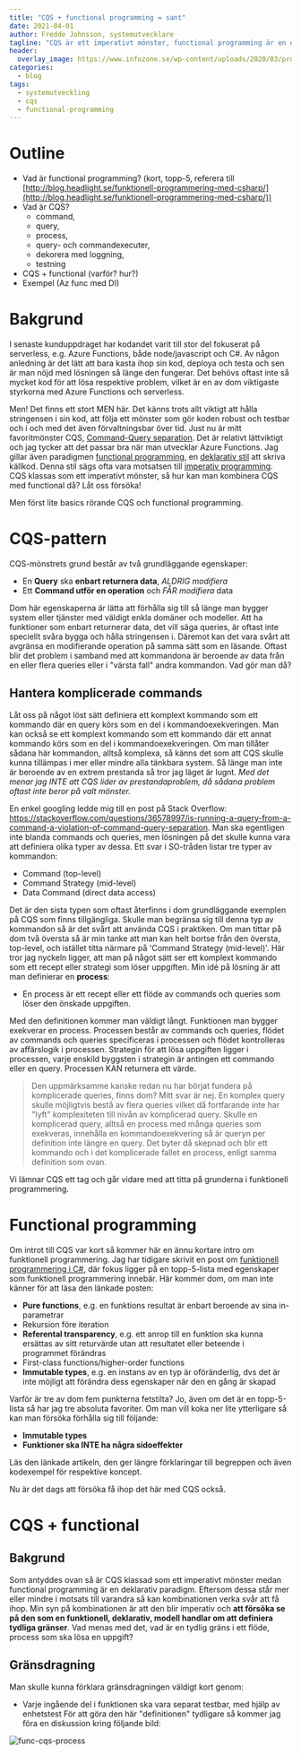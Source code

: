 ```yaml
---
title: "CQS + functional programming = sant"
date: 2021-04-01
author: Fredde Johnsson, systemutvecklare
tagline: "CQS är ett imperativt mönster, functional programming är en deklarativ paradigm, kan man ändå kombinerar dom?"
header:
  overlay_image: https://www.infozone.se/wp-content/uploads/2020/03/programmering-i-team.jpg
categories:
  - blog
tags:
  - systemutveckling
  - cqs
  - functional-programming
---
```

# Outline
- Vad är functional programming? (kort, topp-5, referera till [http://blog.headlight.se/funktionell-programmering-med-csharp/](http://blog.headlight.se/funktionell-programmering-med-csharp/))
- Vad är CQS? 
  - command, 
  - query, 
  - process, 
  - query- och commandexecuter, 
  - dekorera med loggning, 
  - testning
- CQS + functional (varför? hur?)
- Exempel (Az func med DI)

# Bakgrund
I senaste kunduppdraget har kodandet varit till stor del fokuserat på serverless, e.g. Azure Functions, både node/javascript och C#. Av någon anledning är det lätt att bara kasta ihop sin kod, deploya och testa och sen är man nöjd med lösningen så länge den fungerar. Det behövs oftast inte så mycket kod för att lösa respektive problem, vilket är en av dom viktigaste styrkorna med Azure Functions och serverless. 

Men! Det finns ett stort MEN här. Det känns trots allt viktigt att hålla stringensen i sin kod, att följa ett mönster som gör koden robust och testbar och i och med det även förvaltningsbar över tid. Just nu är mitt favoritmönster CQS, [Command-Query separation](https://en.wikipedia.org/wiki/Command%E2%80%93query_separation). Det är relativt lättviktigt och jag tycker att det passar bra när man utvecklar Azure Functions. Jag gillar även paradigmen [functional programming](https://en.wikipedia.org/wiki/Functional_programming), en [deklarativ stil](https://en.wikipedia.org/wiki/Declarative_programming) att skriva källkod. Denna stil sägs ofta vara motsatsen till [imperativ programming](https://en.wikipedia.org/wiki/Imperative_programming). CQS klassas som ett imperativt mönster, så hur kan man kombinera CQS med functional då? Låt oss försöka! 

Men först lite basics rörande CQS och functional programming.

# CQS-pattern
CQS-mönstrets grund består av två grundläggande egenskaper:
- En **Query** ska **enbart returnera data**, *ALDRIG modifiera*
- Ett **Command utför en operation** och *FÅR modifiera* data

Dom här egenskaperna är lätta att förhålla sig till så länge man bygger system eller tjänster med väldigt enkla domäner och modeller. Att ha funktioner som enbart returnerar data, det vill säga queries, är oftast inte speciellt svåra bygga och hålla stringensen i. Däremot kan det vara svårt att avgränsa en modifierande operation på samma sätt som en läsande. Oftast blir det problem i samband med att kommandona är beroende av data från en eller flera queries eller i "värsta fall" andra kommandon. Vad gör man då? 

## Hantera komplicerade commands
Låt oss på något löst sätt definiera ett komplext kommando som ett kommando där en query körs som en del i kommandoexekveringen. Man kan också se ett komplext kommando som ett kommando där ett annat kommando körs som en del i kommandoexekveringen. Om man tillåter sådana här kommandon, alltså komplexa, så känns det som att CQS skulle kunna tillämpas i mer eller mindre alla tänkbara system. Så länge man inte är beroende av en extrem prestanda så tror jag läget är lugnt. *Med det menar jag INTE att CQS lider av prestandaproblem, då sådana problem oftast inte beror på valt mönster.*

En enkel googling ledde mig till en post på Stack Overflow: https://stackoverflow.com/questions/36578997/is-running-a-query-from-a-command-a-violation-of-command-query-separation. Man ska egentligen inte blanda commands och queries, men lösningen på det skulle kunna vara att definiera olika typer av dessa. Ett svar i SO-tråden listar tre typer av kommandon:
- Command (top-level)
- Command Strategy (mid-level)
- Data Command (direct data access)

Det är den sista typen som oftast återfinns i dom grundläggande exemplen på CQS som finns tillgängliga. Skulle man begränsa sig till denna typ av kommandon så är det svårt att använda CQS i praktiken. Om man tittar på dom två översta så är min tanke att man kan helt bortse från den översta, top-level, och istället titta närmare på 'Command Strategy (mid-level)'. Här tror jag nyckeln ligger, att man på något sätt ser ett komplext kommando som ett recept eller strategi som löser uppgiften. Min idé på lösning är att man definierar en **process**:
- En process är ett recept eller ett flöde av commands och queries som löser den önskade uppgiften.

Med den definitionen kommer man väldigt långt. Funktionen man bygger exekverar en process. Processen består av commands och queries, flödet av commands och queries specificeras i processen och flödet kontrolleras av affärslogik i processen. Strategin för att lösa uppgiften ligger i processen, varje enskild byggsten i strategin är antingen ett commando eller en query. Processen KAN returnera ett värde.

> Den uppmärksamme kanske redan nu har börjat fundera på komplicerade queries, finns dom? Mitt svar är nej. En komplex query skulle möjligtvis bestå av flera queries vilket då fortfarande inte har "lyft" komplexiteten till nivån av komplicerad query. Skulle en komplicerad query, alltså en process med många queries som exekveras, innehålla en kommandoexekvering så är queryn per definition inte längre en query. Det byter då skepnad och blir ett kommando och i det komplicerade fallet en process, enligt samma definition som ovan.
 
Vi lämnar CQS ett tag och går vidare med att titta på grunderna i funktionell programmering.

# Functional programming
Om introt till CQS var kort så kommer här en ännu kortare intro om funktionell programmering. Jag har tidigare skrivit en post om [funktionell programmering i C#](http://blog.headlight.se/funktionell-programmering-med-csharp/), där fokus ligger på en topp-5-lista med egenskaper som funktionell programmering innebär. Här kommer dom, om man inte känner för att läsa den länkade posten:
- **Pure functions**, e.g. en funktions resultat är enbart beroende av sina in-parametrar
- Rekursion före iteration
- **Referental transparency**, e.g. ett anrop till en funktion ska kunna ersättas av sitt returvärde utan att resultatet eller beteende i programmet förändras
- First-class functions/higher-order functions
- **Immutable types**, e.g. en instans av en typ är oföränderlig, dvs det är inte möjligt att förändra dess egenskaper när den en gång är skapad

Varför är tre av dom fem punkterna fetstilta? Jo, även om det är en topp-5-lista så har jag tre absoluta favoriter. Om man vill koka ner lite ytterligare så kan man försöka förhålla sig till följande:
- **Immutable types**
- **Funktioner ska INTE ha några sidoeffekter**

Läs den länkade artikeln, den ger längre förklaringar till begreppen och även kodexempel för respektive koncept.

Nu är det dags att försöka få ihop det här med CQS också.

# CQS + functional
## Bakgrund
Som antyddes ovan så är CQS klassad som ett imperativt mönster medan functional programming är en deklarativ paradigm. Eftersom dessa står mer eller mindre i motsats till varandra så kan kombinationen verka svår att få ihop. Min syn på kombinationen är att den blir imperativ och **att försöka se på den som en funktionell, deklarativ, modell handlar om att definiera tydliga gränser**. Vad menas med det, vad är en tydlig gräns i ett flöde, process som ska lösa en uppgift?

## Gränsdragning
Man skulle kunna förklara gränsdragningen väldigt kort genom:
- Varje ingående del i funktionen ska vara separat testbar, med hjälp av enhetstest
För att göra den här "definitionen" tydligare så kommer jag föra en diskussion kring följande bild:

![func-cqs-process](https://user-images.githubusercontent.com/460203/114757493-3a900080-9d5c-11eb-9833-a2a22d17a417.png)
